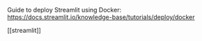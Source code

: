 Guide to deploy Streamlit using Docker: https://docs.streamlit.io/knowledge-base/tutorials/deploy/docker

[[streamlit]]